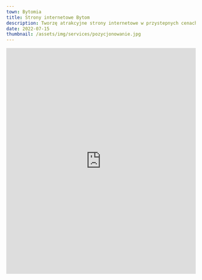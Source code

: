```yaml
---
town: Bytomia
title: Strony internetowe Bytom
description: Tworzę atrakcyjne strony internetowe w przystepnych cenach dla firm z Bytomia. Zadzwoń do mnie +48 788 660 190
date: 2022-07-15
thumbnail: /assets/img/services/pozycjonowanie.jpg
---
```


<iframe src="https://www.google.com/maps/embed?pb=!1m18!1m12!1m3!1d81442.37060393603!2d18.79425956729624!3d50.36517309693449!2m3!1f0!2f0!3f0!3m2!1i1024!2i768!4f13.1!3m3!1m2!1s0x47112cec67fe9f4b%3A0x15441c90c4a37c96!2sBytom!5e0!3m2!1spl!2spl!4v1682839975364!5m2!1spl!2spl" width="100%" height="600" style="border:0;" allowfullscreen="" loading="lazy" referrerpolicy="no-referrer-when-downgrade"></iframe>

